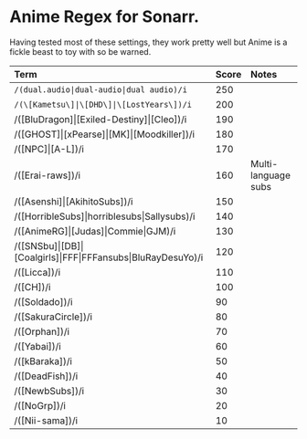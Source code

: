 # Anime Regex for Sonarr.

Having tested most of these settings, they work pretty well but Anime is a fickle beast to toy with so be warned. 

| Term | Score | Notes |
| :-- | :-- | :-- |
| `/(dual.audio\|dual-audio\|dual audio)/i`                                 | 250 | |
| `/(\[Kametsu\]\|\[DHD\]\|\[LostYears\])/i`                                | 200 | |
| /(\[BluDragon\]\|\[Exiled-Destiny\]\|\[Cleo\])/i                        | 190 | |
| /(\[GHOST\]\|\[xPearse\]\|\[MK\]\|\[Moodkiller\])/i                     | 180 | |
| /(\[NPC\]\|\[A-L\])/i                                                   | 170 | |
| /(\[Erai-raws\])/i                                                      | 160 | Multi-language subs |
| /(\[Asenshi\]\|\[AkihitoSubs\])/i                                       | 150 | |
| /(\[HorribleSubs\]\|horriblesubs\|Sallysubs)/i                          | 140 | |
| /(\[AnimeRG\]\|\[Judas\]\|Commie\|GJM)/i                                | 130 | |
| /(\[SNSbu\]\|\[DB\]\|\[Coalgirls\]\|FFF\|FFFansubs\|BluRayDesuYo)/i     | 120 | |
| /(\[Licca\])/i                                                          | 110 | |
| /(\[CH\])/i                                                             | 100 | |
| /(\[Soldado\])/i                                                        | 90  | |
| /(\[SakuraCircle\])/i                                                   | 80  | |
| /(\[Orphan\])/i                                                         | 70  | |
| /(\[Yabai\])/i                                                          | 60  | |
| /(\[kBaraka\])/i                                                        | 50  | |
| /(\[DeadFish\])/i                                                       | 40  | |
| /(\[NewbSubs\])/i                                                       | 30  | |
| /(\[NoGrp\])/i                                                          | 20  | |
| /(\[Nii-sama\])/i                                                       | 10  | |
